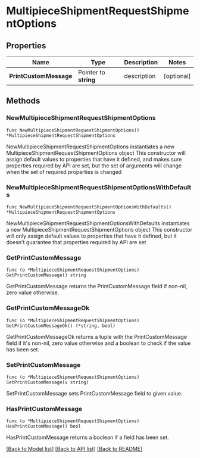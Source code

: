 # MultipieceShipmentRequestShipmentOptions

## Properties

Name | Type | Description | Notes
------------ | ------------- | ------------- | -------------
**PrintCustomMessage** | Pointer to **string** | description | [optional] 

## Methods

### NewMultipieceShipmentRequestShipmentOptions

`func NewMultipieceShipmentRequestShipmentOptions() *MultipieceShipmentRequestShipmentOptions`

NewMultipieceShipmentRequestShipmentOptions instantiates a new MultipieceShipmentRequestShipmentOptions object
This constructor will assign default values to properties that have it defined,
and makes sure properties required by API are set, but the set of arguments
will change when the set of required properties is changed

### NewMultipieceShipmentRequestShipmentOptionsWithDefaults

`func NewMultipieceShipmentRequestShipmentOptionsWithDefaults() *MultipieceShipmentRequestShipmentOptions`

NewMultipieceShipmentRequestShipmentOptionsWithDefaults instantiates a new MultipieceShipmentRequestShipmentOptions object
This constructor will only assign default values to properties that have it defined,
but it doesn't guarantee that properties required by API are set

### GetPrintCustomMessage

`func (o *MultipieceShipmentRequestShipmentOptions) GetPrintCustomMessage() string`

GetPrintCustomMessage returns the PrintCustomMessage field if non-nil, zero value otherwise.

### GetPrintCustomMessageOk

`func (o *MultipieceShipmentRequestShipmentOptions) GetPrintCustomMessageOk() (*string, bool)`

GetPrintCustomMessageOk returns a tuple with the PrintCustomMessage field if it's non-nil, zero value otherwise
and a boolean to check if the value has been set.

### SetPrintCustomMessage

`func (o *MultipieceShipmentRequestShipmentOptions) SetPrintCustomMessage(v string)`

SetPrintCustomMessage sets PrintCustomMessage field to given value.

### HasPrintCustomMessage

`func (o *MultipieceShipmentRequestShipmentOptions) HasPrintCustomMessage() bool`

HasPrintCustomMessage returns a boolean if a field has been set.


[[Back to Model list]](../README.md#documentation-for-models) [[Back to API list]](../README.md#documentation-for-api-endpoints) [[Back to README]](../README.md)


